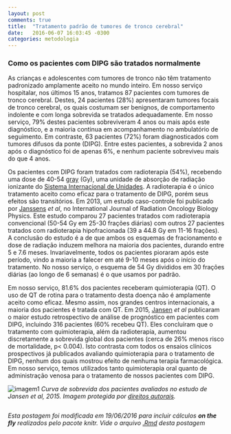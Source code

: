 ```yaml
---
layout: post
comments: true
title:  "Tratamento padrão de tumores de tronco cerebral"
date:   2016-06-07 16:03:45 -0300
categories: metodologia
---
```

### Como os pacientes com DIPG são tratados normalmente



As crianças e adolescentes com tumores de tronco não têm tratamento padronizado amplamente aceito no mundo inteiro. Em nosso serviço hospitalar, nos últimos 15 anos, tratamos 87 pacientes com tumores de tronco cerebral. Destes, 24 pacientes (28%) apresentaram tumores focais de tronco cerebral, os quais costumam ser benignos, de comportamento indolente e com longa sobrevida se tratados adequadamente. Em nosso serviço, 79% destes pacientes sobreviveram 4 anos ou mais após este diagnóstico, e a maioria continua em acompanhamento no ambulatório de seguimento. Em contraste, 63 pacientes (72%) foram diagnosticados com tumores difusos da ponte (DIPG). Entre estes pacientes, a sobrevida 2 anos após o diagnóstico foi de apenas 6%, e nenhum paciente sobreviveu mais do que 4 anos.

Os pacientes com DIPG foram tratados com radioterapia (54%), recebendo uma dose de 40-54 [gray](https://en.wikipedia.org/wiki/Gray_(unit)) (Gy), uma unidade de absorção de radiação ionizante do [Sistema Internacional de Unidades](https://pt.wikipedia.org/wiki/Sistema_Internacional_de_Unidades). A radioterapia é o único tratamento aceito como eficaz para o tratamento de DIPG, porém seus efeitos são transitórios. Em 2013, um estudo caso-controle foi publicado por [Janssens](http://www.sciencedirect.com/science/article/pii/S0360301612005524?np=y) *et al*, no International Journal of Radiation Oncology Biology Physics. Este estudo comparou 27 pacientes tratados com radioterapia convencional (50-54 Gy em 25-30 frações diárias) com outros 27 pacientes tratados com radioterapia hipofracionada (39 a 44.8 Gy em 11-16 frações). A conclusão do estudo é a de que ambos os esquemas de fracionamento e dose de radiação induzem melhora na maioria dos pacientes, durando entre 5 e 7.6 meses. Invariavelmente, todos os pacientes pioraram após este período, vindo a maioria a falecer em até 9-10 meses após o início do tratamento. No nosso serviço, o esquema de 54 Gy divididos em 30 frações diárias (ao longo de 6 semanas) é o que usamos por padrão.

Em nosso serviço, 81.6% dos pacientes receberam quimioterapia (QT). O uso de QT de rotina para o tratamento desta doença não é amplamente aceito como eficaz. Mesmo assim, nos grandes centros internacionais, a maioria dos pacientes é tratada com QT. Em 2015, [Jansen](http://neuro-oncology.oxfordjournals.org/content/17/1/160.full) *et al* publicaram o maior estudo retrospectivo de análise de prognóstico em pacientes com DIPG, incluindo 316 pacientes (60% recebeu QT). Eles concluíram que o tratamento com quimioterapia, além da radioterapia, aumentou discretamente a sobrevida global dos pacientes (cerca de 26% menos risco de mortalidade, p< 0.004). Isto contrasta com todos os ensaios clínicos prospectivos já publicados avaliando quimioterapia para o tratamento de DIPG, nenhum dos quais mostrou efeito de nenhuma terapia farmacológica. Em nosso serviço, temos utilizados tanto quimioterapia oral quanto de administração venosa para o tratamento de nossos pacientes com DIPG.

![imagem1](http://www.ncbi.nlm.nih.gov/pmc/articles/PMC4483042/bin/nou10402.jpg)
*Curva de sobrevida dos pacientes avaliados no estudo de Jansen et al, 2015. Imagem protegida por [direitos autorais](http://www.ncbi.nlm.nih.gov/pmc/articles/PMC4483042/figure/NOU104F2/#).*

``` Francisco H. C. Félix (Cancerologista Pediátrico, idealizador do projeto)
```

_Esta postagem foi modificada em 19/06/2016 para incluir cálculos **on the fly** realizados pelo pacote knitr. Vide o arquivo [.Rmd](https://github.com/fhcflx/valkyrie/blob/gh-pages/_source/2016-06-07-Tratamento-padrão-de-tumores-de-tronco-cerebral.Rmd) desta postagem_
